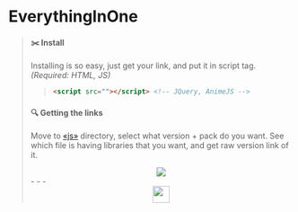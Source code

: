 # EverythingInOne
> #### ✂️ Install
> Installing is so easy, just get your link, and put it in script tag. *(Required: HTML, JS)*
> > ```html
> > <script src=""></script> <!-- JQuery, AnimeJS -->
> > ```
> #### 🔍 Getting the links
> Move to [«js»](https://github.com/zlures/everythinginone/tree/mai/js) directory, select what version + pack do you want. See which file is having libraries that you want, and get raw version link of it.
> <div align="center"><img src="https://github.com/zlures/everythinginone/blob/d8e178d63d82b3f6af0c3deb66228e2689199a4d/js/assets/E3EE1BC5-DC2C-40C4-8BF8-CE9D00AC2BFD.jpeg"></div>
> - - -
> <div align="center"><a href="https://github.com/zlures"><img height="30" width="30" src="https://github.com/zlures/everythinginone/blob/bb4aa4aaa29591f72579e408723f396e594cd8e2/js/assets/89F807EF-638B-4501-B7DE-DB8F7C9E2566.png"></a>
> </div>
